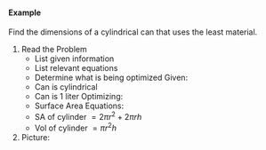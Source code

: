 #### Example
Find the dimensions of a cylindrical can that uses the least material.
1. Read the Problem
	- List given information
	- List relevant equations
	- Determine what is being optimized
	Given:
	- Can is cylindrical
	- Can is 1 liter
	Optimizing:
	- Surface Area
	Equations:
	- SA of cylinder $=2\pi r^2+2\pi rh$
	- Vol of cylinder $=\pi r^2h$
5. Picture:
